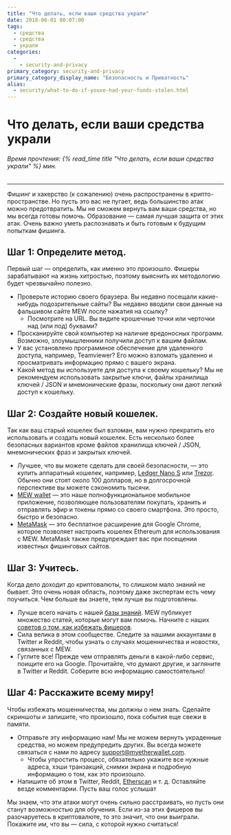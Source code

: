 ```yaml
---
title: "Что делать, если ваши средства украли"
date: 2018-06-01 00:07:00
tags:
  - средства
  - средства
  - украли
categories:
  - 
    - security-and-privacy
primary_category: security-and-privacy
primary_category_display_name: "Безопасность и Приватность"
alias:
  - security/what-to-do-if-youve-had-your-funds-stolen.html
---
```


# __Что делать, если ваши средства украли__
###### Время прочтения: {% read_time title "Что делать, если ваши средства украли" %} мин.
***

Фишинг и хакерство (к сожалению) очень распространены в крипто-пространстве. Но пусть это вас не пугает, ведь большинство атак можно предотвратить. Мы не сможем вернуть вам ваши средства, но мы всегда готовы помочь. Образование — самая лучшая защита от этих атак. Очень важно уметь распознавать и быть готовым к будущим попыткам фишинга.



## __Шаг 1: Определите метод.__
Первый шаг — определить, как именно это произошло. Фишеры зарабатывают на жизнь хитростью, поэтому выяснить их методологию будет чрезвычайно полезно.
* Проверьте историю своего браузера. Вы недавно посещали какие-нибудь подозрительные сайты? Вы недавно вводили свои данные на фальшивом сайте MEW после нажатия на ссылку?
    * Посмотрите на URL. Вы видите крошечные точки или черточки над (или под) буквами?
* Просканируйте свой компьютер на наличие вредоносных программ. Возможно, злоумышленники получили доступ к вашим файлам.
* У вас установлено программное обеспечение для удаленного доступа, например, Teamviewer? Его можно взломать удаленно и просматривать информацию прямо с вашего экрана.
* Какой метод вы используете для доступа к своему кошельку? Мы не рекомендуем использовать закрытые ключи, файлы хранилища ключей / JSON и мнемонические фразы, поскольку они дают легкий доступ к кошельку.



## __Шаг 2: Создайте новый кошелек.__
Так как ваш старый кошелек был взломан, вам нужно прекратить его использовать и создать новый кошелек. Есть несколько более безопасных вариантов кроме файлов хранилища ключей / JSON, мнемонических фраз и закрытых ключей.
* Лучшее, что вы можете сделать для своей безопасности, — это купить аппаратный кошелек, например, [Ledger Nano S](https://www.ledger.com/?r=fa4b) или [Trezor](https://shop.trezor.io/?a=myetherwallet.com). Обычно они стоят около 100 долларов, но в долгосрочной перспективе вы можете сэкономить тысячи.
* [MEW wallet](/@@@@@@/mewwallet/mewwallet-user-guide/) — это наше полнофункциональное мобильное приложение, позволяющее пользователям покупать, хранить и отправлять эфир и токены прямо со своего смартфона. Это просто, быстро и безопасно.
* [MetaMask](https://chrome.google.com/webstore/detail/metamask/nkbihfbeogaeaoehlefnkodbefgpgknn?hl=en) — это бесплатное расширение для Google Chrome, которое позволяет настроить кошелек Ethereum для использования с MEW. MetaMask также предупреждает вас при посещении известных фишинговых сайтов.



## __Шаг 3: Учитесь.__
Когда дело доходит до криптовалюты, то слишком мало знаний не бывает. Это очень новая область, поэтому даже экспертам есть чему поучиться. Чем больше вы знаете, тем лучше вы подготовлены.
* Лучше всего начать с нашей [базы знаний](https://kb.myetherwallet.com). MEW публикует множество статей, которые могут вам помочь. Начните с наших [советов о том, как избежать фишеров](/@@@@@@/security-and-privacy/pro-tips-how-to-avoid-phishing-scams/).
* Сила велика в этом сообществе. Следите за нашими аккаунтами в Twitter и Reddit, чтобы узнать о случаях мошенничества и новостях, связанных с MEW.
* Гуглите все! Прежде чем отправлять деньги в какой-либо сервис, поищите его на Google. Прочитайте, что думают другие, и загляните в Twitter и Reddit. Соберите всю информацию самостоятельно!



## __Шаг 4: Расскажите всему миру!__
Чтобы избежать мошенничества, мы должны о нем знать. Сделайте скриншоты и запишите, что произошло, пока события еще свежи в памяти.
* Отправьте эту информацию нам! Мы не можем вернуть украденные средства, но можем предупредить других. Вы всегда можете связаться с нами по адресу support@myetherwallet.com.
    * Чтобы упростить процесс, обязательно укажите все нужные адреса, хэши транзакций, снимки экрана и подробную информацию о том, как это произошло.
* Напишите об этом в Twitter, Reddit, [Etherscan](https://etherscan.io) и т. д. Оставляйте везде комментарии. Пусть ваш голос услышат

Мы знаем, что эти атаки могут очень сильно расстраивать, но пусть они станут возможностью для обучения. Если из-за этих фишеров вы разочаруетесь в криптовалюте, то это значит, что они выиграли. Покажите им, что вы — сила, с которой нужно считаться!